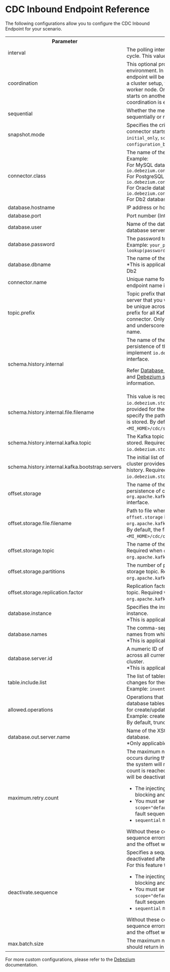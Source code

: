 # CDC Inbound Endpoint Reference

The following configurations allow you to configure the CDC Inbound Endpoint for your scenario. 

<table>
  <tr>
    <th>Parameter</th>
    <th>Description</th>
    <th>Required</th>
    <th>Default Value</th>
  </tr>
  <tr>
    <td>interval</td>
    <td>The polling interval for the inbound endpoint to execute each cycle. This value is set in milliseconds.</td>
    <td>Yes</td>
    <td>-</td>
  </tr>
  <tr>
    <td>coordination</td>
    <td>This optional property is only applicable in a cluster environment. In a clustered environment, an inbound endpoint will be executed in all worker nodes. If set to <code>true</code> in a cluster setup, this will run the inbound only in a single worker node. Once the running worker is down, the inbound starts on another available worker in the cluster. By default, coordination is enabled.</td>
    <td>Yes</td>
    <td>true</td>
  </tr>
  <tr>
    <td>sequential</td>
    <td>Whether the messages need to be polled and injected sequentially or not. By default, this is set to <code>true</code>.</td>
    <td>Yes</td>
    <td>true</td>
  </tr>
  <tr>
    <td>snapshot.mode</td>
    <td>Specifies the criteria for running a snapshot when the connector starts. Possible values are: <code>always</code>, <code>initial</code>, <code>initial_only</code>, <code>schema_only</code>, <code>no_data</code>, <code>recovery</code>, <code>when_needed</code>, <code>configuration_based</code>, and <code>custom</code>.</td>
    <td>Yes</td>
    <td>initial</td>
  </tr>
  <tr>
    <td>connector.class</td>
    <td>The name of the Java class for the connector.<br>
Example: <br>
For MySQL database, <code>io.debezium.connector.mysql.MySqlConnector</code><br>
For PostgreSQL database, <code>io.debezium.connector.postgresql.PostgresConnector</code><br>
For Oracle database, <code>io.debezium.connector.oracle.OracleConnector</code><br>
For Db2 database, <code>io.debezium.connector.db2.Db2Connector</code></td>
    <td>Yes</td>
    <td>-</td>
  </tr>
  <tr>
    <td>database.hostname</td>
    <td>IP address or hostname of the database server</td>
    <td>Yes</td>
    <td>-</td>
  </tr>
  <tr>
    <td>database.port</td>
    <td>Port number (Integer) of the database server</td>
    <td>Yes</td>
    <td>-</td>
  </tr>
  <tr>
    <td>database.user</td>
    <td>Name of the database user to use when connecting to the database server.</td>
    <td>Yes</td>
    <td>-</td>
  </tr>
  <tr>
    <td>database.password</td>
    <td>The password to connect to the database.<br>
Example: <code><parameter name="database.password">your_password</parameter></code> or <code><parameter name="database.password">{wso2:vault-lookup(password_alias')}</parameter></code></td>
    <td>Yes</td>
    <td>-</td>
  </tr>
  <tr>
    <td>database.dbname</td>
    <td>The name of the database that needs to be listened to.<br>
*This is applicable only for MySQL, Postgres, Oracle, and Db2</td>
    <td>Yes</td>
    <td>-</td>
  </tr>
  <tr>
    <td>connector.name</td>
    <td>Unique name for the connector. If not present, the inbound endpoint name is considered as the connector name. </td>
    <td>No</td>
    <td>-</td>
  </tr>
  <tr>
    <td>topic.prefix</td>
    <td>Topic prefix that provides a namespace for the database server that you want Debezium to capture. The prefix should be unique across all other connectors since it is used as the prefix for all Kafka topic names that receive records from this connector. Only alphanumeric characters, hyphens, dots, and underscores must be used in the database server logical name.</td>
    <td>No</td>
    <td>-</td>
  </tr>
  <tr>
    <td>schema.history.internal</td>
    <td>The name of the Java class that is responsible for the persistence of the database schema history. It must implement <code>io.debezium.relational.history.SchemaHistory</code> interface.<br>

Refer <a href="https://debezium.io/documentation/reference/stable/development/engine.html#database-history-properties">Database schema history properties</a> documentation and <a href="https://debezium.io/documentation/reference/stable/operations/debezium-server.html#debezium-source-configuration-properties">Debezium source configuration</a> documentation for more information.</td>
    <td>No</td>
    <td><code>io.debezium.storage.file.history.FileSchemaHistory</code></td>
  </tr>
  <tr>
    <td>schema.history.internal.file.filename</td>
    <td>This value is required only if <code>io.debezium.storage.file.history.FileSchemaHistory</code> was provided for the <code>schema.history.internal</code> value. You need to specify the path to a file where the database schema history is stored.
By default, the file will be stored in the <code>&lt;MI_HOME&gt;/cdc/schemaHistory</code> directory.</td>
    <td>No</td>
    <td>-</td>
  </tr>
  <tr>
    <td>schema.history.internal.kafka.topic</td>
    <td>The Kafka topic where the database schema history is stored.
Required when <code>schema.history.internal</code> is set to the <code>io.debezium.storage.kafka.history.KafkaSchemaHistory</code>.</td>
    <td>No</td>
    <td>-</td>
  </tr>
  <tr>
    <td>schema.history.internal.kafka.bootstrap.servers</td>
    <td>The initial list of Kafka cluster servers to connect to. The cluster provides the topic to store the database schema history.
Required when <code>schema.history.internal</code> is set to the <code>io.debezium.storage.kafka.history.KafkaSchemaHistory</code>.</td>
    <td>No</td>
    <td>-</td>
  </tr>
  <tr>
    <td>offset.storage</td>
    <td>The name of the Java class that is responsible for the persistence of connector offsets. It must implement <code>org.apache.kafka.connect.storage.OffsetBackingStore</code> interface.</td>
    <td>No</td>
    <td><code>org.apache.kafka.connect.storage.FileOffsetBackingStore</code></td>
  </tr>
  <tr>
    <td>offset.storage.file.filename</td>
    <td>Path to file where offsets are to be stored. Required when <code>offset.storage</code> is set to the <code>org.apache.kafka.connect.storage.FileOffsetBackingStore</code>.
By default, the file will be stored in the <code>&lt;MI_HOME&gt;/cdc/offsetStorage</code> directory.</td>
    <td>No</td>
    <td>-</td>
  </tr>
  <tr>
    <td>offset.storage.topic</td>
    <td>The name of the Kafka topic where offsets are to be stored. Required when <code>offset.storage</code> is set to the <code>org.apache.kafka.connect.storage.KafkaOffsetBackingStore</code>.</td>
    <td>No</td>
    <td>-</td>
  </tr>
  <tr>
    <td>offset.storage.partitions</td>
    <td>The number of partitions used when creating the offset storage topic. Required when <code>offset.storage</code> is set to the <code>org.apache.kafka.connect.storage.KafkaOffsetBackingStore</code>.</td>
    <td>No</td>
    <td>-</td>
  </tr>
  <tr>
    <td>offset.storage.replication.factor</td>
    <td>Replication factor used when creating the offset storage topic. Required when <code>offset.storage</code> is set to the <code>org.apache.kafka.connect.storage.KafkaOffsetBackingStore</code>.</td>
    <td>No</td>
    <td>-</td>
  </tr>
  <tr>
    <td>database.instance</td>
    <td>Specifies the instance name of the SQL Server named instance.<br>
*This is applicable only for SQL Server</td>
    <td>No</td>
    <td>-</td>
  </tr>
  <tr>
    <td>database.names</td>
    <td>The comma-separated list of the SQL Server database names from which to stream the changes.<br>
*This is applicable only for SQL Server</td>
    <td>No</td>
    <td>-</td>
  </tr>
  <tr>
    <td>database.server.id</td>
    <td>A numeric ID of this database client, which must be unique across all currently running database processes in the cluster.<br>
*This is applicable only for MySQL and MariaDB</td>
    <td>No</td>
    <td>-</td>
  </tr>
  <tr>
    <td>table.include.list</td>
    <td>The list of tables from the selected database that the changes for them need to be captured.<br>
Example: <code><parameter name="table.include.list">inventory.products</parameter></code></td>
    <td>No</td>
    <td>-</td>
  </tr>
  <tr>
    <td>allowed.operations</td>
    <td>Operations that the user needs to listen to in the specified database tables.
Should provide comma-separated values for create/update/delete/truncate.<br>
Example: create, update, delete<br>
By default, truncate operations are skipped.</td>
    <td>No</td>
    <td>-</td>
  </tr>
  <tr>
    <td>database.out.server.name</td>
    <td>Name of the XStream outbound server configured in the database.<br>
*Only applicable if you are using Oracle database.</td>
    <td>No</td>
    <td>-</td>
  </tr>
  <tr>
  <td>maximum.retry.count</td>
  <td>The maximum number of retry attempts when an error occurs during the injecting sequence. If set to <code>-1</code> (default), the system will retry indefinitely. Once the maximum retry count is reached and the error persists, the inbound endpoint will be deactivated.  
    For this feature to work correctly:
    <ul>
      <li>The injecting sequence must not contain any non-blocking and parallel processing operations.</li>
      <li>You must set <code>&lt;property name="SET_ROLLBACK_ONLY" scope="default" type="STRING" value="true"/&gt;</code> in your fault sequence.</li>
      <li><code>sequential</code> must be set to <code>true</code>.</li>
    </ul>
    Without these configurations, events that fail due to injecting sequence errors will be treated as successfully processed, and the offset will be updated.
  </td>
  <td>No</td>
  <td>-1</td>
  </tr>
  <tr>
  <td>deactivate.sequence</td>
  <td>Specifies a sequence to run when the inbound endpoint is deactivated after repeated failures in the injecting sequence.  
    For this feature to work correctly:
    <ul>
      <li>The injecting sequence must not contain any non-blocking and parallel processing operations.</li>
      <li>You must set <code>&lt;property name="SET_ROLLBACK_ONLY" scope="default" type="STRING" value="true"/&gt;</code> in your fault sequence.</li>
      <li><code>sequential</code> must be set to <code>true</code>.</li>
    </ul>
    Without these configurations, events that fail due to injecting sequence errors will be treated as successfully processed, and the offset will be updated.
  </td>
  <td>No</td>
  <td>-</td>
  </tr>
  <tr>
  <td>max.batch.size</td>
  <td>The maximum number of change records that the connector should return in one batch.
  </td>
  <td>No</td>
  <td>-</td>
  </tr>
</table>

For more custom configurations, please refer to the [Debezium](https://debezium.io/documentation/reference/stable/index.html) documentation.
